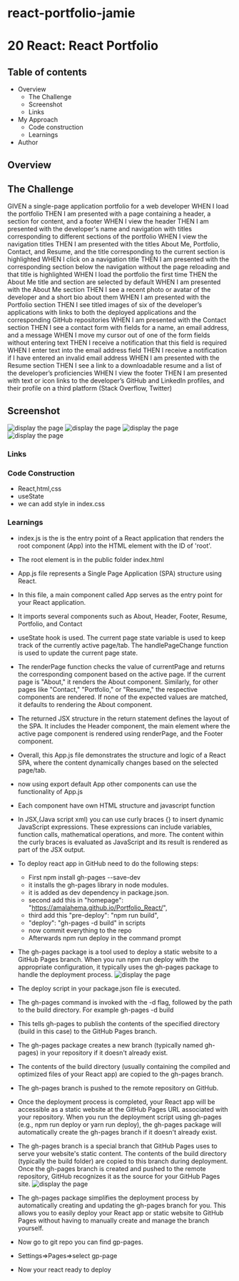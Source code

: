 # react-portfolio-jamie

# 20 React: React Portfolio
## Table of contents
- Overview
    - The Challenge
    - Screenshot
    - Links
- My Approach
    - Code construction
    - Learnings
- Author
## Overview

## The Challenge

GIVEN a single-page application portfolio for a web developer
WHEN I load the portfolio
THEN I am presented with a page containing a header, a section for content, and a footer
WHEN I view the header
THEN I am presented with the developer's name and navigation with titles corresponding to different sections of the portfolio
WHEN I view the navigation titles
THEN I am presented with the titles About Me, Portfolio, Contact, and Resume, and the title corresponding to the current section is highlighted
WHEN I click on a navigation title
THEN I am presented with the corresponding section below the navigation without the page reloading and that title is highlighted
WHEN I load the portfolio the first time
THEN the About Me title and section are selected by default
WHEN I am presented with the About Me section
THEN I see a recent photo or avatar of the developer and a short bio about them
WHEN I am presented with the Portfolio section
THEN I see titled images of six of the developer’s applications with links to both the deployed applications and the corresponding GitHub repositories
WHEN I am presented with the Contact section
THEN I see a contact form with fields for a name, an email address, and a message
WHEN I move my cursor out of one of the form fields without entering text
THEN I receive a notification that this field is required
WHEN I enter text into the email address field
THEN I receive a notification if I have entered an invalid email address
WHEN I am presented with the Resume section
THEN I see a link to a downloadable resume and a list of the developer’s proficiencies
WHEN I view the footer
THEN I am presented with text or icon links to the developer’s GitHub and LinkedIn profiles, and their profile on a third platform (Stack Overflow, Twitter)


## Screenshot
![display the page](./src/Assets/About.PNG)
![display the page](./src/Assets/Portfolio.PNG)
![display the page](./src/Assets/Resume.PNG)
![display the page](./src/Assets/contact.png)



### Links


### Code Construction
- React,html,css
- useState
- we can add style in index.css

### Learnings
- index.js is the is the entry point of a React application that renders the root component (App) into the HTML element with the ID of 'root'.

- The root element is in the public folder index.html  <div id="root">

- App.js file represents a Single Page Application (SPA) structure using React.

- In this file, a main component called App serves as the entry point for your React application. 

- It imports several components such as About, Header, Footer, Resume, Portfolio, and Contact

- useState hook is used. The current page state variable is used to keep track of the currently active page/tab. The handlePageChange function is used to update the current page state.

- The renderPage function checks the value of currentPage and returns the corresponding component based on the active page. If the current page is "About," it renders the About component. Similarly, for other pages like "Contact," "Portfolio," or "Resume," the respective components are rendered. If none of the expected values are matched, it defaults to rendering the About component.

- The returned JSX structure in the return statement defines the layout of the SPA. It includes the Header component, the main element where the active page component is rendered using renderPage, and the Footer component.

- Overall, this App.js file demonstrates the structure and logic of a React SPA, where the content dynamically changes based on the selected page/tab.

- now using export default App other components can use the functionality of App.js

- Each component have own HTML structure and javascript function

- In JSX,(Java script xml) you can use curly braces {} to insert dynamic JavaScript expressions. These expressions can include variables, function calls, mathematical operations, and more. The content within the curly braces is evaluated as JavaScript and its result is rendered as part of the JSX output.

- To deploy react app in GitHub need to do the following steps:
    - First npm install gh-pages --save-dev
    - it installs the gh-pages library in node modules.
    - it is added as dev dependency in package.json.
    - second add this in  "homepage": "https://amalahema.github.io/Portfolio_React/",
    - third  add this  "pre-deploy": "npm run build",
    - "deploy": "gh-pages -d build" in scripts
    - now commit everything to the repo
    - Afterwards npm run deploy in the command prompt
- The gh-pages package is a tool used to deploy a static website to a GitHub Pages branch. When you run npm run deploy  with the appropriate configuration, it typically uses the gh-pages package to handle the deployment process.
![display the page](./src/Assets/gppage.PNG)

- The deploy script in your package.json file is executed.

- The gh-pages command is invoked with the -d flag, followed by the path to the build directory. For example gh-pages -d build
- This tells gh-pages to publish the contents of the specified directory (build in this case) to the GitHub Pages branch.

- The gh-pages package creates a new branch (typically named gh-pages) in your repository if it doesn't already exist.

- The contents of the build directory (usually containing the compiled and optimized files of your React app) are copied to the gh-pages branch.

- The gh-pages branch is pushed to the remote repository on GitHub.

- Once the deployment process is completed, your React app will be accessible as a static website at the GitHub Pages URL associated with your repository.
When you run the deployment script using gh-pages (e.g., npm run deploy or yarn run deploy), the gh-pages package will automatically create the gh-pages branch if it doesn't already exist.

- The gh-pages branch is a special branch that GitHub Pages uses to serve your website's static content. The contents of the build directory (typically the build folder) are copied to this branch during deployment. Once the gh-pages branch is created and pushed to the remote repository, GitHub recognizes it as the source for your GitHub Pages site.
![display the page](./src/Assets/gp_static_file.PNG)

-  The gh-pages package simplifies the deployment process by automatically creating and updating the gh-pages branch for you. This allows you to easily deploy your React app or static website to GitHub Pages without having to manually create and manage the branch yourself.

- Now go to git repo you can  find gp-pages.

- Settings=>Pages=>select gp-page

- Now your react ready to deploy





